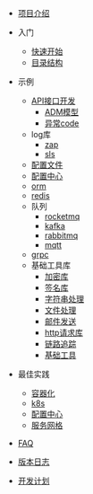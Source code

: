 - [项目介绍](zh-cn/README.md)
- 入门
  - [快速开始](zh-cn/nav/quickstart.md)
  - [目录结构](zh-cn/nav/dir.md)

- 示例
  - [API接口开发](zh-cn/nav/api.md)
    - [ADM模型](zh-cn/nav/adm.md)
    - [异常code](zh-cn/nav/code.md)
  - log库
    - [zap](zh-cn/nav/zap.md)
    - [sls](zh-cn/nav/sls.md)
  - [配置文件](zh-cn/nav/configfile.md)
  - [配置中心](zh-cn/nav/config.md)
  - [orm](zh-cn/nav/orm.md)
  - [redis](zh-cn/nav/redis.md)
  - 队列
    - [rocketmq](zh-cn/nav/rocketmq.md)
    - [kafka](zh-cn/nav/kafka.md)
    - [rabbitmq](zh-cn/nav/rabbitmq.md)
    - [mqtt](zh-cn/nav/mqtt.md)
  - [grpc](zh-cn/nav/grpc.md)
  - 基础工具库
    - [加密库](zh-cn/nav/encrypt.md)
    - [签名库](zh-cn/nav/sign.md)
    - [字符串处理](zh-cn/nav/string.md)
    - [文件处理](zh-cn/nav/file.md)
    - [邮件发送](zh-cn/nav/email.md)
    - [http请求库](zh-cn/nav/http.md)
    - [链路追踪](zh-cn/nav/trace.md)
    - [基础工具](zh-cn/nav/common.md)
- 最佳实践
  - [容器化](zh-cn/nav/container.md)
  - [k8s](zh-cn/nav/k8s.md)
  - [配置中心](zh-cn/nav/config_center.md)
  - [服务网格](zh-cn/nav/service_mesh.md)
- [FAQ](zh-cn/faq.md)
- [版本日志](zh-cn/changelog.md)
- [开发计划](zh-cn/nav/todo.md)

<!-- - [Need Help](es-us/needhelp.md) -->
